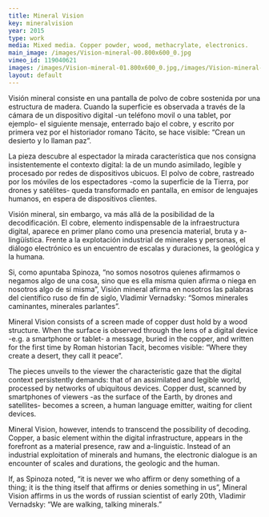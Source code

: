 ```yaml
---
title: Mineral Vision
key: mineralvision
year: 2015
type: work
media: Mixed media. Copper powder, wood, methacrylate, electronics.
main_image: /images/Vision-mineral-00.800x600_0.jpg
vimeo_id: 119040621
images: /images/Vision-mineral-01.800x600_0.jpg,/images/Vision-mineral-02.800x600_0.jpg,/images/Vision-mineral-03.800x600_0.jpg,/images/Vision-mineral-04.800x600_0.jpg,/images/Vision-mineral-05.800x600_0.jpg,/images/Vision-mineral-06.800x600_0.jpg,/images/Vision-mineral-07.800x600_0.jpg,/images/Vision-mineral-08.800x600_0.jpg
layout: default
---
```



<div class="es">
<p>
Visión mineral consiste en una pantalla de polvo de cobre sostenida por una estructura de madera. Cuando la superficie es observada a través de la cámara de un dispositivo digital -un teléfono movil o una tablet, por ejemplo- el siguiente mensaje, enterrado bajo el cobre, y escrito por primera vez por el historiador romano Tácito, se hace visible: “Crean un desierto y lo llaman paz”.
</p>
<p>
La pieza descubre al espectador la mirada característica que nos consigna insistentemente el contexto digital: la de un mundo asimilado, legible y procesado por redes de dispositivos ubicuos. El polvo de cobre, rastreado por los móviles de los espectadores -como la superficie de la Tierra, por drones y satélites- queda transformado en pantalla, en emisor de lenguajes humanos, en espera de dispositivos clientes.
</p>
<p>
Visión mineral, sin embargo, va más allá de la posibilidad de la decodificación. El cobre, elemento indispensable de la infraestructura digital, aparece en primer plano como una presencia material, bruta y a-lingüística. Frente a la explotación industrial de minerales y personas, el diálogo electrónico es un encuentro de escalas y duraciones, la geológica y la humana.
</p>
<p>
Si, como apuntaba Spinoza, “no somos nosotros quienes afirmamos o negamos algo de una cosa, sino que es ella misma quien afirma o niega en nosotros algo de sí misma”, Visión mineral afirma en nosotros las palabras del científico ruso de fin de siglo, Vladimir Vernadsky: “Somos minerales caminantes, minerales parlantes”.
</p>
</div>
    
<div class="en">
<p>
Mineral Vision consists of a screen made of copper dust hold by a wood structure. When the surface is observed through the lens of a digital device -e.g. a smartphone or tablet- a message, buried in the copper, and written for the first time by Roman historian Tacit, becomes visible: “Where they create a desert, they call it peace”.
</p>
<p>
The pieces unveils to the viewer the characteristic gaze that the digital context persistently demands: that of an assimilated and legible world, processed by networks of ubiquitous devices. Copper dust, scanned by smartphones of viewers -as the surface of the Earth, by drones and satellites- becomes a screen, a human language emitter, waiting for client devices.
</p>
<p>
Mineral Vision, however, intends to transcend the possibility of decoding. Copper, a basic element within the digital infrastructure, appears in the forefront as a material presence, raw and a-linguistic. Instead of an industrial exploitation of minerals and humans, the electronic dialogue is an encounter of scales and durations, the geologic and the human.
</p>
<p>
If, as Spinoza noted, “it is never we who affirm or deny something of a thing; it is the thing itself that affirms or denies something in us”, Mineral Vision affirms in us the words of russian scientist of early 20th, Vladimir Vernadsky: “We are walking, talking minerals.”
</p>
</div>

